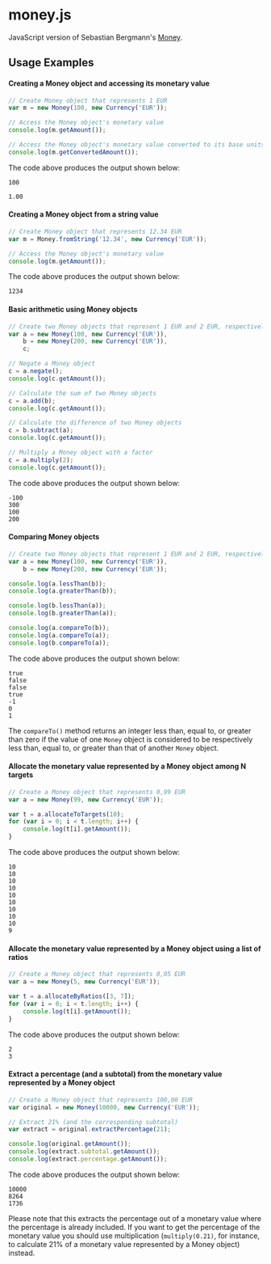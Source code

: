 # money.js

JavaScript version of Sebastian Bergmann's [Money](https://github.com/sebastianbergmann/money).

## Usage Examples

#### Creating a Money object and accessing its monetary value

```javascript
// Create Money object that represents 1 EUR
var m = new Money(100, new Currency('EUR'));

// Access the Money object's monetary value
console.log(m.getAmount());

// Access the Money object's monetary value converted to its base units
console.log(m.getConvertedAmount());
```

The code above produces the output shown below:

    100
    
    1.00

#### Creating a Money object from a string value

```javascript
// Create Money object that represents 12.34 EUR
var m = Money.fromString('12.34', new Currency('EUR'));

// Access the Money object's monetary value
console.log(m.getAmount());
```

The code above produces the output shown below:

    1234

#### Basic arithmetic using Money objects

```javascript
// Create two Money objects that represent 1 EUR and 2 EUR, respectively
var a = new Money(100, new Currency('EUR')),
    b = new Money(200, new Currency('EUR')),
    c;

// Negate a Money object
c = a.negate();
console.log(c.getAmount());

// Calculate the sum of two Money objects
c = a.add(b);
console.log(c.getAmount());

// Calculate the difference of two Money objects
c = b.subtract(a);
console.log(c.getAmount());

// Multiply a Money object with a factor
c = a.multiply(2);
console.log(c.getAmount());
```

The code above produces the output shown below:

    -100
    300
    100
    200

#### Comparing Money objects

```javascript
// Create two Money objects that represent 1 EUR and 2 EUR, respectively
var a = new Money(100, new Currency('EUR')),
    b = new Money(200, new Currency('EUR'));

console.log(a.lessThan(b));
console.log(a.greaterThan(b));

console.log(b.lessThan(a));
console.log(b.greaterThan(a));

console.log(a.compareTo(b));
console.log(a.compareTo(a));
console.log(b.compareTo(a));
```

The code above produces the output shown below:

    true
    false
    false
    true
    -1
    0
    1

The `compareTo()` method returns an integer less than, equal to, or greater than
zero if the value of one `Money` object is considered to be respectively less
than, equal to, or greater than that of another `Money` object.

#### Allocate the monetary value represented by a Money object among N targets

```javascript
// Create a Money object that represents 0,99 EUR
var a = new Money(99, new Currency('EUR'));

var t = a.allocateToTargets(10);
for (var i = 0; i < t.length; i++) {
    console.log(t[i].getAmount());
}
```

The code above produces the output shown below:

    10
    10
    10
    10
    10
    10
    10
    10
    10
    9

#### Allocate the monetary value represented by a Money object using a list of ratios

```javascript
// Create a Money object that represents 0,05 EUR
var a = new Money(5, new Currency('EUR'));

var t = a.allocateByRatios([3, 7]);
for (var i = 0; i < t.length; i++) {
    console.log(t[i].getAmount());
}
```

The code above produces the output shown below:

    2
    3

#### Extract a percentage (and a subtotal) from the monetary value represented by a Money object

```javascript
// Create a Money object that represents 100,00 EUR
var original = new Money(10000, new Currency('EUR'));

// Extract 21% (and the corresponding subtotal)
var extract = original.extractPercentage(21);

console.log(original.getAmount());
console.log(extract.subtotal.getAmount());
console.log(extract.percentage.getAmount());
```

The code above produces the output shown below:

    10000
    8264
    1736

Please note that this extracts the percentage out of a monetary value where the
percentage is already included. If you want to get the percentage of the
monetary value you should use multiplication (`multiply(0.21)`, for instance,
to calculate 21% of a monetary value represented by a Money object) instead.